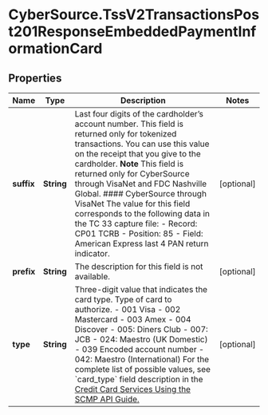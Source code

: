 # CyberSource.TssV2TransactionsPost201ResponseEmbeddedPaymentInformationCard

## Properties
Name | Type | Description | Notes
------------ | ------------- | ------------- | -------------
**suffix** | **String** | Last four digits of the cardholder’s account number. This field is returned only for tokenized transactions. You can use this value on the receipt that you give to the cardholder.  **Note** This field is returned only for CyberSource through VisaNet and FDC Nashville Global.  #### CyberSource through VisaNet The value for this field corresponds to the following data in the TC 33 capture file: - Record: CP01 TCRB - Position: 85 - Field: American Express last 4 PAN return indicator.  | [optional] 
**prefix** | **String** | The description for this field is not available. | [optional] 
**type** | **String** | Three-digit value that indicates the card type.  Type of card to authorize. - 001 Visa - 002 Mastercard - 003 Amex - 004 Discover - 005: Diners Club - 007: JCB - 024: Maestro (UK Domestic) - 039 Encoded account number - 042: Maestro (International)  For the complete list of possible values, see &#x60;card_type&#x60; field description in the [Credit Card Services Using the SCMP API Guide.](http://apps.cybersource.com/library/documentation/dev_guides/CC_Svcs_SCMP_API/html)  | [optional] 



